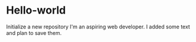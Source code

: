 # Hello-world
Initialize a new repository
I'm an aspiring web developer.
I added some text and plan to save them.
